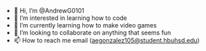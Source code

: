- 👋 Hi, I’m @AndrewG0101
- 👀 I’m interested in learning how to code
- 🌱 I’m currently learning how to make video games 
- 💞️ I’m looking to collaborate on anything that seems fun
- 📫 How to reach me email (aegonzalez105@student.hbuhsd.edu)

<!---
AndrewG0101/AndrewG0101 is a ✨ special ✨ repository because its `README.md` (this file) appears on your GitHub profile.
You can click the Preview link to take a look at your changes.
--->
